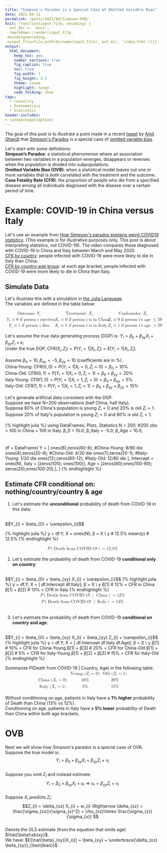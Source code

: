 ```yaml
---
title: "Simpson's Paradox is a Special Case of Omitted Variable Bias"
date: 2021-04-11
permalink: /posts/2021/04/Simpson-OVB/
knit: (function(input_file, encoding) {
  out_dir <- 'docs';
  rmarkdown::render(input_file,
 encoding=encoding,
 output_file=file.path(dirname(input_file), out_dir, 'index.html'))})
output:
  html_document:
    keep_tex: yes
    number_sections: true
    fig_caption: true
    toc: true
    fig_width: 7
    fig_height: 4.5
    theme: cosmo
    highlight: tango
    code_folding: show 
tags:
  - Causality
  - Econometrics
  - Statistics
header-includes:
- \usepackage{caption}
---
```


The goal of this post is to illustrate a point made in a 
recent [tweet](https://twitter.com/AmitEcon/status/1368990015536119813?s=20) 
by [Amit Ghandi](https://web.sas.upenn.edu/agandhi/) 
that [Simpson's Paradox](https://en.wikipedia.org/wiki/Simpson%27s_paradox) 
is a special case of 
[omitted variable bias](https://en.wikipedia.org/wiki/Omitted-variable_bias).

Let's start with some definitions:
<br/>
**Simpson’s Paradox**: a statistical phenomenon where an association between two variables in a population emerges, disappears or reverses when the population is divided into subpopulations.
<br/>
**Omitted Variable Bias (OVB)**: when a statistical model leaves out one or more variables that is _both_ correlated with the treatment and the outcome. 
<br>
<b>Case Fatality Rate (CFR)</b>: 
the proportion of people who die from a specified disease among all individuals diagnosed with the disease over a certain period of time.


Example: COVID-19 in China versus Italy
======
Let's use an example from 
[How Simpson's paradox explains weird COVID19 statistics](https://www.youtube.com/watch?v=t-Ci3FosqZs). 
(This example is for illustrative purposes only. This post is about interpreting statistics, not COVID-19). 
The video compares those diagnosed with COVID-19 in China and Italy between March and May 2020. 
<br>
<u>CFR by country</u>: people infected with COVID-19 were more likely to die in Italy than China. 
<br>
<u>CFR by country-age group</u>: at each age bracket, people infected with COVID-19 were more likely to die in China than Italy.

Simulate Data
------
Let's illustrate this with a simulation in [the Julia Language](https://julialang.org/).
<br>
The variables are defined in the table below:
<br>

[//]: <> (AZ: md does not handle math tables well. AZ created it in HTML then copy/pasted MatlML code.)

<math xmlns="http://www.w3.org/1998/Math/MathML" display="block">
  <mtable columnalign="left left left" columnspacing="1em" rowspacing="4pt" columnlines="solid solid" rowlines="solid none" frame="solid">
    <mtr>
      <mtd>
        <mtext>Outcome:&#xA0;</mtext>
        <msub>
          <mi>Y</mi>
          <mrow>
            <mi>i</mi>
          </mrow>
        </msub>
      </mtd>
      <mtd>
        <mtext>Treatment:&#xA0;</mtext>
        <msub>
          <mi>X</mi>
          <mrow>
            <mi>i</mi>
          </mrow>
        </msub>
      </mtd>
      <mtd>
        <mtext>Confounder:&#xA0;</mtext>
        <msub>
          <mi>Z</mi>
          <mrow>
            <mi>i</mi>
          </mrow>
        </msub>
      </mtd>
    </mtr>
    <mtr>
      <mtd>
        <msub>
          <mi>Y</mi>
          <mrow>
            <mi>i</mi>
          </mrow>
        </msub>
        <mo>&#x2261;</mo>
        <mn>0</mn>
        <mtext>&#xA0;if person i survives</mtext>
      </mtd>
      <mtd>
        <msub>
          <mi>X</mi>
          <mrow>
            <mi>i</mi>
          </mrow>
        </msub>
        <mo>&#x2261;</mo>
        <mn>0</mn>
        <mtext>&#xA0;if person i is in China</mtext>
      </mtd>
      <mtd>
        <msub>
          <mi>Z</mi>
          <mrow>
            <mi>i</mi>
          </mrow>
        </msub>
        <mo>&#x2261;</mo>
        <mn>0</mn>
        <mtext>&#xA0;if person i's age&#xA0;</mtext>
        <mo>&#x2264;</mo>
        <mn>59</mn>
      </mtd>
    </mtr>
    <mtr>
      <mtd>
        <msub>
          <mi>Y</mi>
          <mrow>
            <mi>i</mi>
          </mrow>
        </msub>
        <mo>&#x2261;</mo>
        <mn>1</mn>
        <mtext>&#xA0;if person i dies</mtext>
      </mtd>
      <mtd>
        <msub>
          <mi>X</mi>
          <mrow>
            <mi>i</mi>
          </mrow>
        </msub>
        <mo>&#x2261;</mo>
        <mn>1</mn>
        <mtext>&#xA0;if person i is in Italy</mtext>
      </mtd>
      <mtd>
        <msub>
          <mi>Z</mi>
          <mrow>
            <mi>i</mi>
          </mrow>
        </msub>
        <mo>&#x2261;</mo>
        <mn>1</mn>
        <mtext>&#xA0;if person i's age&#xA0;</mtext>
        <mo>&gt;</mo>
        <mn>59</mn>
      </mtd>
    </mtr>
  </mtable>
</math>

Let's assume the true data generating process (DGP) is: 
$Y_{i} = \beta_{0} + \beta_{xy} X_{i} + \beta_{zy} Z_{i} + \varepsilon_{i}$
<br>
Under the true DGP, $\text{CFR}\left(X_i, Z_i \right) = P\left(Y_i =1 | X_i, Z_i \right) =E\left[Y_i =1 | X_i, Z_i \right]$. 
<br><br>
Assume $\beta_{0}=10, \beta_{xy} = -5, \beta_{zy} = 10$ (coefficients are in %). 
<br>
China-Young: $\text{CFR}\left(0, 0\right) = P\left(Y_i =1 | X_i=0, Z_i=0 \right) = \beta_{0} = 10\%$
<br>
China-Old: $\text{CFR}\left(0, 1\right) = P\left(Y_i =1 | X_i=0, Z_i=1 \right) = \beta_{0} + \beta_{zy} = 20\%$
<br>
Italy-Young: $\text{CFR}\left(1, 0\right) = P\left(Y_i =1 | X_i=1, Z_i=0 \right) = \beta_{0} + \beta_{xy} = 5\%$
<br>
Italy-Old: $\text{CFR}\left(1, 1\right) = P\left(Y_i =1 | X_i=1, Z_i=1 \right) = \beta_{0} + \beta_{xy} + \beta_{zy} = 15\%$
<br><br>
Let's generate artificial data consistent with the DGP. 
<br>
Suppose we have N=200 observations (half China, half Italy). 
<br>
Suppose 80% of China's population is young $Z_{i} =0$ and 20% is old $Z_{i} = 1$.
<br>
Suppose 20% of Italy's population is young $Z_{i} =0$ and 80% is old $Z_{i} = 1$.

{% highlight julia %}
  using DataFrames, Plots, Statistics
  N = 200; #200 obs = 100 in China + 100 in Italy.
  β_0 = 10.0; β_Italy = -5.0; β_Age = 10.0;
  #
  df = DataFrame(
      Y        = [
                  ones(8);zeros(80-8);   #China-Young: 8/80 die
                  ones(4);zeros(20-4);   #China-Old:  4/20 die
                  ones(1);zeros(20-1);   #Italy-Young: 1/20 die
                  ones(12);zeros(80-12); #Italy-Old: 12/80 die
                  ], 
      Intercept = ones(N), 
      Italy     = [zeros(100); ones(100)], 
      Age       = [zeros(80);ones(100-80); 
                   zeros(20);ones(100-20);],
      )
{% endhighlight %}

Estimate CFR conditional on: nothing/country/country & age
------
1) Let's estimate the <b>unconditional</b> probability of death from COVID-19 in this data: 
<br> 
$$Y_{i} = \beta_{0} + \varepsilon_{i}$$

{% highlight julia %}
y = df.Y; X = ones(N);
β = X \ y   # 12.5%
mean(y)     # 12.5% 
{% endhighlight %}

<math xmlns="http://www.w3.org/1998/Math/MathML" display="block">
  <mtable columnalign="left left left" columnspacing="1em" rowspacing="4pt" columnlines="solid solid" rowlines="" frame="solid">
    <mtr>
      <mtd>
        <mi>P</mi>
        <mrow data-mjx-texclass="INNER">
          <mo data-mjx-texclass="OPEN">(</mo>
          <mtext>Death from COVID-19</mtext>
          <mo data-mjx-texclass="CLOSE">)</mo>
        </mrow>
        <mo>=</mo>
        <mn>12.5</mn>
        <mi mathvariant="normal">%</mi>
      </mtd>
    </mtr>
  </mtable>
</math>

2) Let's estimate the probability of death from COVID-19 <b>conditional only on country</b>: 
<br> 
$$Y_{i} = \beta_{0} + \beta_{xy} X_{i} + \varepsilon_{i}$$
{% highlight julia %}
y = df.Y; X = [ df.Intercept df.Italy];
β = X \ y   
β[1]         # 12% = CFR in China
β[1] + β[2]  # 13% = CFR in Italy
{% endhighlight %}

<math xmlns="http://www.w3.org/1998/Math/MathML" display="block">
  <mtable columnalign="left left left" columnspacing="1em" rowspacing="4pt" columnlines="solid solid" rowlines="solid" frame="solid">
    <mtr>
      <mtd>
        <mi>P</mi>
        <mrow data-mjx-texclass="INNER">
          <mo data-mjx-texclass="OPEN">(</mo>
          <mtext>Death from COVID-19&#xA0;</mtext>
          <mrow>
            <mo stretchy="false">|</mo>
          </mrow>
          <mtext>&#xA0;China</mtext>
          <mo data-mjx-texclass="CLOSE">)</mo>
        </mrow>
        <mo>=</mo>
        <mn>12</mn>
        <mi mathvariant="normal">%</mi>
      </mtd>
    </mtr>
    <mtr>
      <mtd>
        <mi>P</mi>
        <mrow data-mjx-texclass="INNER">
          <mo data-mjx-texclass="OPEN">(</mo>
          <mtext>Death from COVID-19&#xA0;</mtext>
          <mrow>
            <mo stretchy="false">|</mo>
          </mrow>
          <mtext>&#xA0;Italy</mtext>
          <mo data-mjx-texclass="CLOSE">)</mo>
        </mrow>
        <mo>=</mo>
        <mn>13</mn>
        <mi mathvariant="normal">%</mi>
      </mtd>
    </mtr>
  </mtable>
</math><br> 

3) Let's estimate the probability of death from COVID-19 <b>conditional on country and age</b>: 
<br> 
$$Y_{i} = \beta_{0} + \beta_{xy} X_{i} + \beta_{zy} Z_{i} + \varepsilon_{i}$$
{% highlight julia %}
y = df.Y; X = [ df.Intercept df.Italy df.Age];
β = X \ y   
β[1]                # 10% = CFR for China-Young
β[1] + β[3]         # 20% = CFR for China-Old
β[1] + β[2]         #  5% = CFR for Italy-Young
β[1] + β[2] + β[3]  # 15% = CFR for Italy-Old
{% endhighlight %}

Summarize $P\left( \text{Death from COVID-19 } | \text{ Country, Age} \right)$ in the following table:
<math xmlns="http://www.w3.org/1998/Math/MathML" display="block">
  <mtable columnalign="left left left" columnspacing="1em" rowspacing="4pt" columnlines="solid solid" rowlines="solid solid" frame="solid">
    <mtr>
      <mtd></mtd>
      <mtd>
        <mtext>Young&#xA0;</mtext>
        <mo stretchy="false">(</mo>
        <msub>
          <mi>Z</mi>
          <mrow>
            <mi>i</mi>
          </mrow>
        </msub>
        <mo>=</mo>
        <mn>0</mn>
        <mo stretchy="false">)</mo>
      </mtd>
      <mtd>
        <mtext>Old&#xA0;</mtext>
        <mo stretchy="false">(</mo>
        <msub>
          <mi>Z</mi>
          <mrow>
            <mi>i</mi>
          </mrow>
        </msub>
        <mo>=</mo>
        <mn>1</mn>
        <mo stretchy="false">)</mo>
      </mtd>
    </mtr>
    <mtr>
      <mtd>
        <mtext>China&#xA0;</mtext>
        <mo stretchy="false">(</mo>
        <msub>
          <mi>X</mi>
          <mrow>
            <mi>i</mi>
          </mrow>
        </msub>
        <mo>=</mo>
        <mn>0</mn>
        <mo stretchy="false">)</mo>
      </mtd>
      <mtd>
        <mn>10</mn>
        <mi mathvariant="normal">%</mi>
      </mtd>
      <mtd>
        <mn>20</mn>
        <mi mathvariant="normal">%</mi>
      </mtd>
    </mtr>
    <mtr>
      <mtd>
        <mtext>Italy&#xA0;</mtext>
        <mo stretchy="false">(</mo>
        <msub>
          <mi>X</mi>
          <mrow>
            <mi>i</mi>
          </mrow>
        </msub>
        <mo>=</mo>
        <mn>1</mn>
        <mo stretchy="false">)</mo>
      </mtd>
      <mtd>
        <mn>5</mn>
        <mi mathvariant="normal">%</mi>
      </mtd>
      <mtd>
        <mn>15</mn>
        <mi mathvariant="normal">%</mi>
      </mtd>
    </mtr>
  </mtable>
</math>
<br> 
Without conditioning on age, patients in Italy have a <b>1% higher</b> probability of Death than China (13% vs 12%). 
<br> 
Conditioning on age, patients in Italy have a <b>5% lower</b> probability of Death than China within both age brackets.


OVB
======
Next we will show how Simpson's paradox is a special case of OVB. 
<br>
Suppose the true model is:
$$Y_{i} = \beta_{0} + \beta_{xy} X_{i} + \beta_{zy} Z_{i} + \nu_{i}$$
<br>
Suppose you omit $Z_{i}$ and instead estimate:
$$Y_{i} = \beta_{0} + \beta_{xy} X_{i} + u_{i} \Rightarrow u_{i} = \beta_{zy} Z_{i} + \nu_{i} $$
<br>
Suppose $X_{i}$ predicts $Z_{i}$:
$$Z_{i} = \delta_{xz} X_{i} + w_{i} \Rightarrow \delta_{xz} = \frac{\sigma_{xz}}{\sigma_{x}^2} = \rho_{xz}\times \frac{\sigma_{z}}{\sigma_{x}} $$
<br>
Denote the OLS estimate (from the equation that omits age) $\hat{\beta}\sb{xy}$. 
<br>
We have: $E[\hat{\beta}_{xy}|X_{i}] = \beta_{xy} + \underbrace{\delta_{xz} \beta_{zy}}_{\text{bias}}$       

